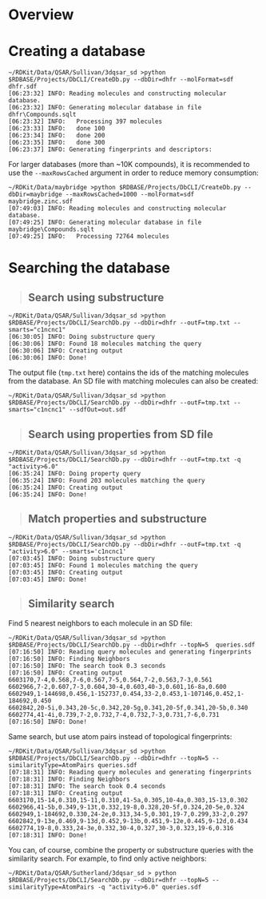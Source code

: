 # Overview #

# Creating a database #
```
~/RDKit/Data/QSAR/Sullivan/3dqsar_sd >python $RDBASE/Projects/DbCLI/CreateDb.py --dbDir=dhfr --molFormat=sdf dhfr.sdf
[06:23:32] INFO: Reading molecules and constructing molecular database.
[06:23:32] INFO: Generating molecular database in file dhfr\Compounds.sqlt
[06:23:32] INFO:   Processing 397 molecules
[06:23:33] INFO:   done 100
[06:23:34] INFO:   done 200
[06:23:35] INFO:   done 300
[06:23:37] INFO: Generating fingerprints and descriptors:
```

For larger databases (more than ~10K compounds), it is recommended to use the `--maxRowsCached` argument in order to reduce memory consumption:
```
~/RDKit/Data/maybridge >python $RDBASE/Projects/DbCLI/CreateDb.py --dbDir=maybridge --maxRowsCached=1000 --molFormat=sdf maybridge.zinc.sdf
[07:49:03] INFO: Reading molecules and constructing molecular database.
[07:49:25] INFO: Generating molecular database in file maybridge\Compounds.sqlt
[07:49:25] INFO:   Processing 72764 molecules
```

# Searching the database #
> ## Search using substructure ##
```
~/RDKit/Data/QSAR/Sullivan/3dqsar_sd >python $RDBASE/Projects/DbCLI/SearchDb.py --dbDir=dhfr --outF=tmp.txt --smarts="c1ncnc1"
[06:30:05] INFO: Doing substructure query
[06:30:06] INFO: Found 18 molecules matching the query
[06:30:06] INFO: Creating output
[06:30:06] INFO: Done!
```
The output file (`tmp.txt` here) contains the ids of the matching molecules from the database. An SD file with matching molecules can also be created:
```
~/RDKit/Data/QSAR/Sullivan/3dqsar_sd >python $RDBASE/Projects/DbCLI/SearchDb.py --dbDir=dhfr --outF=tmp.txt --smarts="c1ncnc1" --sdfOut=out.sdf
```

> ## Search using properties from SD file ##
```
~/RDKit/Data/QSAR/Sullivan/3dqsar_sd >python $RDBASE/Projects/DbCLI/SearchDb.py --dbDir=dhfr --outF=tmp.txt -q "activity>6.0"
[06:35:24] INFO: Doing property query
[06:35:24] INFO: Found 203 molecules matching the query
[06:35:24] INFO: Creating output
[06:35:24] INFO: Done!
```

> ## Match properties and substructure ##
```
~/RDKit/Data/QSAR/Sullivan/3dqsar_sd >python $RDBASE/Projects/DbCLI/SearchDb.py --dbDir=dhfr --outF=tmp.txt -q "activity>6.0" --smarts='c1ncnc1'
[07:03:45] INFO: Doing substructure query
[07:03:45] INFO: Found 1 molecules matching the query
[07:03:45] INFO: Creating output
[07:03:45] INFO: Done!
```


> ## Similarity search ##
Find 5 nearest neighbors to each molecule in an SD file:
```
~/RDKit/Data/QSAR/Sullivan/3dqsar_sd >python $RDBASE/Projects/DbCLI/SearchDb.py --dbDir=dhfr --topN=5  queries.sdf
[07:16:50] INFO: Reading query molecules and generating fingerprints
[07:16:50] INFO: Finding Neighbors
[07:16:50] INFO: The search took 0.3 seconds
[07:16:50] INFO: Creating output
6603170,7-4,0.568,7-6,0.567,7-5,0.564,7-2,0.563,7-3,0.561
6602966,7-2,0.607,7-3,0.604,30-4,0.603,40-3,0.601,16-8a,0.600
6602949,1-144698,0.456,1-152737,0.454,33-2,0.453,1-107146,0.452,1-184692,0.450
6602842,20-5i,0.343,20-5c,0.342,20-5g,0.341,20-5f,0.341,20-5b,0.340
6602774,41-4i,0.739,7-2,0.732,7-4,0.732,7-3,0.731,7-6,0.731
[07:16:50] INFO: Done!
```

Same search, but use atom pairs instead of topological fingerprints:
```
~/RDKit/Data/QSAR/Sullivan/3dqsar_sd >python $RDBASE/Projects/DbCLI/SearchDb.py --dbDir=dhfr --topN=5 --similarityType=AtomPairs queries.sdf
[07:18:31] INFO: Reading query molecules and generating fingerprints
[07:18:31] INFO: Finding Neighbors
[07:18:31] INFO: The search took 0.4 seconds
[07:18:31] INFO: Creating output
6603170,15-14,0.310,15-11,0.310,41-5a,0.305,10-4a,0.303,15-13,0.302
6602966,41-5b,0.349,9-13t,0.332,19-8,0.328,20-5f,0.324,20-5e,0.324
6602949,1-184692,0.330,24-2e,0.313,34-5,0.301,19-7,0.299,33-2,0.297
6602842,9-13e,0.469,9-13d,0.452,9-13b,0.451,9-12e,0.445,9-12d,0.434
6602774,19-8,0.333,24-3e,0.332,30-4,0.327,30-3,0.323,19-6,0.316
[07:18:31] INFO: Done!
```

You can, of course, combine the property or substructure queries with the similarity search. For example, to find only active neighbors:
```
~/RDKit/Data/QSAR/Sutherland/3dqsar_sd > python $RDBASE/Projects/DbCLI/SearchDb.py --dbDir=dhfr --topN=5 --similarityType=AtomPairs -q "activity>6.0" queries.sdf
```